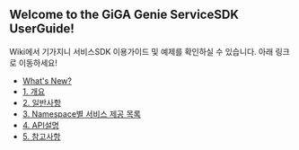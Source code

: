 **<h2>Welcome to the GiGA Genie ServiceSDK UserGuide!</h2>**
Wiki에서 기가지니 서비스SDK 이용가이드 및 예제를 확인하실 수 있습니다. 아래 링크로 이동하세요!

* [What's New?][What's New?]
* [1. 개요][1. 개요]
* [2. 일반사항][2. 일반사항]
* [3. Namespace별 서비스 제공 목록][3. Namespace별 서비스 제공 목록]
* [4. API설명][4. API설명]
* [5. 참고사항][5. 참고사항]

[What's New?]: https://github.com/ServiceSDK/UserGuide/wiki/What's-New%3F
[1. 개요]: https://github.com/ServiceSDK/UserGuide/wiki/1.-%EA%B0%9C%EC%9A%94
[2. 일반사항]: https://github.com/ServiceSDK/UserGuide/wiki/2.-%EC%9D%BC%EB%B0%98%EC%82%AC%ED%95%AD
[3. Namespace별 서비스 제공 목록]: https://github.com/ServiceSDK/UserGuide/wiki/3.-Namespace%EB%B3%84-%EC%84%9C%EB%B9%84%EC%8A%A4-%EC%A0%9C%EA%B3%B5-%EB%AA%A9%EB%A1%9D
[4. API설명]: https://github.com/ServiceSDK/UserGuide/wiki/4.-API-%EC%84%A4%EB%AA%85
[5. 참고사항]: https://github.com/ServiceSDK/UserGuide/wiki/5.-%EC%B0%B8%EA%B3%A0%EC%82%AC%ED%95%AD
